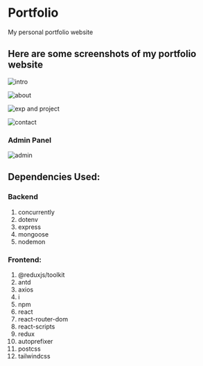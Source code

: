 # Portfolio
My personal portfolio website
 
## Here are some screenshots of my portfolio website

![intro](https://user-images.githubusercontent.com/48464685/220337299-e14735cb-484f-4f32-a052-200f790db63a.jpg)

![about](https://user-images.githubusercontent.com/48464685/220337339-fa307f5c-23ae-41a6-867f-827e2f129fa6.jpg)

![exp and project](https://user-images.githubusercontent.com/48464685/220337362-ae22225b-3d2a-493e-896e-f4be8814c811.jpg)

![contact](https://user-images.githubusercontent.com/48464685/220337373-399f7c81-a5f2-48c2-8440-c61dca206d03.jpg)

### Admin Panel

![admin](https://user-images.githubusercontent.com/48464685/220341342-71c64085-1267-4934-89bc-fe76982aa76b.jpg)

## Dependencies Used:
### Backend
1. concurrently
2. dotenv
3. express
4. mongoose
5. nodemon
    
### Frontend:
1. @reduxjs/toolkit
2. antd
3. axios
4. i
5. npm
6. react
7. react-router-dom
8. react-scripts
9. redux
10. autoprefixer
11. postcss
12. tailwindcss
